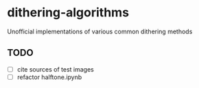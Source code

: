 # dithering-algorithms
Unofficial implementations of various common dithering methods


## TODO
- [ ] cite sources of test images
- [ ] refactor halftone.ipynb
